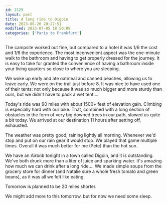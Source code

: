 ```yaml
---
id: 2129
layout: post
title: A long ride to Digoin
date: 2023-06-20 20:27:51
modified: 2023-07-05 18:50:09
categories: ['Paris to Frankfurt']
---
```



The campsite worked out fine, but compared to a hotel it was 1/6 the cost and 1/6 the experience. The most inconvenient aspect was the one-minute walk to the bathroom and having to get properly dressed for the journey. It is easy to take for granted the convenience of having a bathroom inside your living quarters so close to where you are sleeping.




We woke up early and ate oatmeal and canned peaches, allowing us to leave early. We were on the trail just before 8. It was nice to have used one of their tents: not only because it was so much bigger and more sturdy than ours, but we didn't have to pack a wet tent….




Today's ride was 90 miles with about 1500+ feet of elevation gain. Climbing is especially hard with our bike. That, combined with a long section of obstacles in the form of very big downed trees in our path, slowed us quite a bit today. We arrived at our destination 11 hours after setting off, exhausted.




The weather was pretty good, raining lightly all morning. Whenever we'd stop and put on our rain gear it would stop. We played that game multiple times. Overall it was much better for me (Pete) than the hot sun.




We have an Airbnb tonight in a town called Digoin, and it is outstanding. We've both drunk more than a liter of juice and sparking water. It's amazing how much we can drink after a long ride…. We made simple soups from the grocery store for dinner (and Natalie sure a whole fresh tomato and green beans), as it was all we felt like eating.




Tomorrow is planned to be 20 miles shorter.




We might add more to this tomorrow, but for now we need some sleep.



